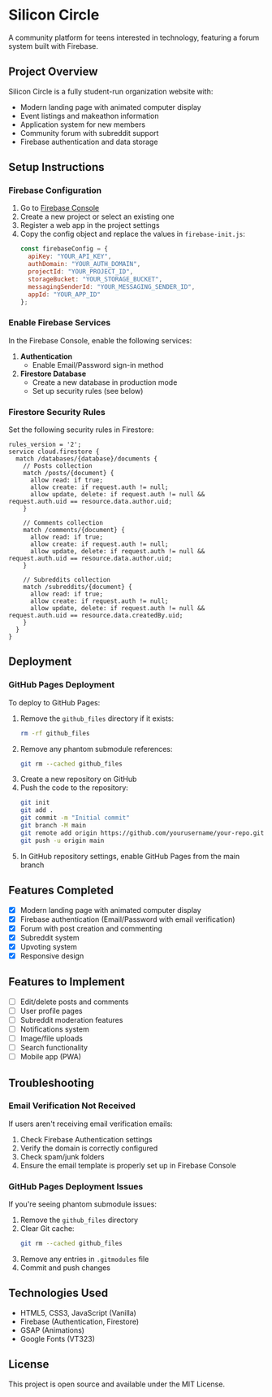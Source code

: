 # Silicon Circle

A community platform for teens interested in technology, featuring a forum system built with Firebase.

## Project Overview

Silicon Circle is a fully student-run organization website with:
- Modern landing page with animated computer display
- Event listings and makeathon information
- Application system for new members
- Community forum with subreddit support
- Firebase authentication and data storage

## Setup Instructions

### Firebase Configuration

1. Go to [Firebase Console](https://console.firebase.google.com/)
2. Create a new project or select an existing one
3. Register a web app in the project settings
4. Copy the config object and replace the values in `firebase-init.js`:
   ```javascript
   const firebaseConfig = {
     apiKey: "YOUR_API_KEY",
     authDomain: "YOUR_AUTH_DOMAIN",
     projectId: "YOUR_PROJECT_ID",
     storageBucket: "YOUR_STORAGE_BUCKET",
     messagingSenderId: "YOUR_MESSAGING_SENDER_ID",
     appId: "YOUR_APP_ID"
   };
   ```

### Enable Firebase Services

In the Firebase Console, enable the following services:
1. **Authentication**
   - Enable Email/Password sign-in method
2. **Firestore Database**
   - Create a new database in production mode
   - Set up security rules (see below)

### Firestore Security Rules

Set the following security rules in Firestore:

```
rules_version = '2';
service cloud.firestore {
  match /databases/{database}/documents {
    // Posts collection
    match /posts/{document} {
      allow read: if true;
      allow create: if request.auth != null;
      allow update, delete: if request.auth != null && request.auth.uid == resource.data.author.uid;
    }
    
    // Comments collection
    match /comments/{document} {
      allow read: if true;
      allow create: if request.auth != null;
      allow update, delete: if request.auth != null && request.auth.uid == resource.data.author.uid;
    }
    
    // Subreddits collection
    match /subreddits/{document} {
      allow read: if true;
      allow create: if request.auth != null;
      allow update, delete: if request.auth != null && request.auth.uid == resource.data.createdBy.uid;
    }
  }
}
```

## Deployment

### GitHub Pages Deployment

To deploy to GitHub Pages:

1. Remove the `github_files` directory if it exists:
   ```bash
   rm -rf github_files
   ```
2. Remove any phantom submodule references:
   ```bash
   git rm --cached github_files
   ```
3. Create a new repository on GitHub
4. Push the code to the repository:
   ```bash
   git init
   git add .
   git commit -m "Initial commit"
   git branch -M main
   git remote add origin https://github.com/yourusername/your-repo.git
   git push -u origin main
   ```
5. In GitHub repository settings, enable GitHub Pages from the main branch

## Features Completed

- [x] Modern landing page with animated computer display
- [x] Firebase authentication (Email/Password with email verification)
- [x] Forum with post creation and commenting
- [x] Subreddit system
- [x] Upvoting system
- [x] Responsive design

## Features to Implement

- [ ] Edit/delete posts and comments
- [ ] User profile pages
- [ ] Subreddit moderation features
- [ ] Notifications system
- [ ] Image/file uploads
- [ ] Search functionality
- [ ] Mobile app (PWA)

## Troubleshooting

### Email Verification Not Received

If users aren't receiving email verification emails:

1. Check Firebase Authentication settings
2. Verify the domain is correctly configured
3. Check spam/junk folders
4. Ensure the email template is properly set up in Firebase Console

### GitHub Pages Deployment Issues

If you're seeing phantom submodule issues:

1. Remove the `github_files` directory
2. Clear Git cache:
   ```bash
   git rm --cached github_files
   ```
3. Remove any entries in `.gitmodules` file
4. Commit and push changes

## Technologies Used

- HTML5, CSS3, JavaScript (Vanilla)
- Firebase (Authentication, Firestore)
- GSAP (Animations)
- Google Fonts (VT323)

## License

This project is open source and available under the MIT License.